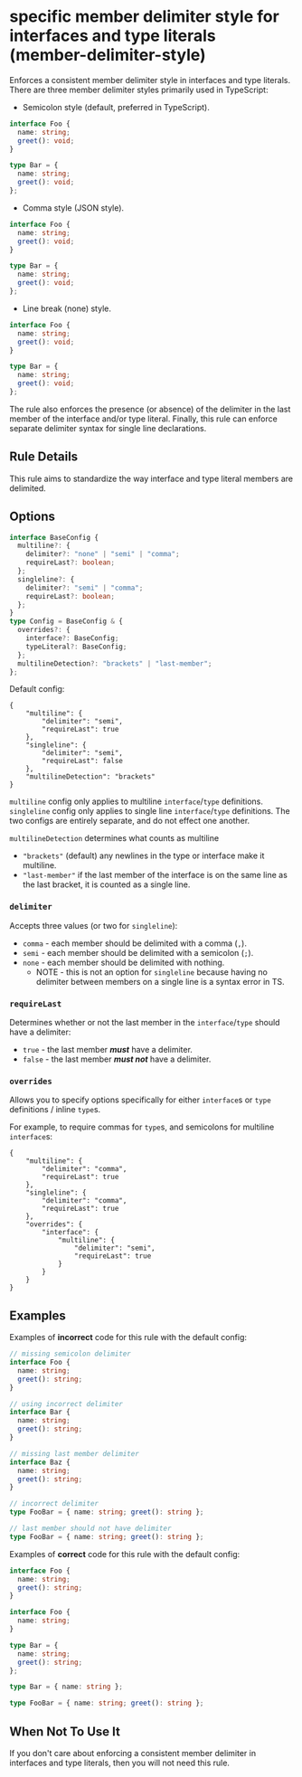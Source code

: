 # specific member delimiter style for interfaces and type literals (member-delimiter-style)

Enforces a consistent member delimiter style in interfaces and type literals. There are three member delimiter styles primarily used in TypeScript:

- Semicolon style (default, preferred in TypeScript).

```ts
interface Foo {
  name: string;
  greet(): void;
}

type Bar = {
  name: string;
  greet(): void;
};
```

- Comma style (JSON style).

```ts
interface Foo {
  name: string;
  greet(): void;
}

type Bar = {
  name: string;
  greet(): void;
};
```

- Line break (none) style.

```ts
interface Foo {
  name: string;
  greet(): void;
}

type Bar = {
  name: string;
  greet(): void;
};
```

The rule also enforces the presence (or absence) of the delimiter in the last member of the interface and/or type literal. Finally, this rule can enforce separate delimiter syntax for single line declarations.

## Rule Details

This rule aims to standardize the way interface and type literal members are delimited.

## Options

```ts
interface BaseConfig {
  multiline?: {
    delimiter?: "none" | "semi" | "comma";
    requireLast?: boolean;
  };
  singleline?: {
    delimiter?: "semi" | "comma";
    requireLast?: boolean;
  };
}
type Config = BaseConfig & {
  overrides?: {
    interface?: BaseConfig;
    typeLiteral?: BaseConfig;
  };
  multilineDetection?: "brackets" | "last-member";
};
```

Default config:

```
{
    "multiline": {
        "delimiter": "semi",
        "requireLast": true
    },
    "singleline": {
        "delimiter": "semi",
        "requireLast": false
    },
    "multilineDetection": "brackets"
}
```

`multiline` config only applies to multiline `interface`/`type` definitions. `singleline` config only applies to single line `interface`/`type` definitions. The two configs are entirely separate, and do not effect one another.

`multilineDetection` determines what counts as multiline

- `"brackets"` (default) any newlines in the type or interface make it multiline.
- `"last-member"` if the last member of the interface is on the same line as the last bracket, it is counted as a single line.

### `delimiter`

Accepts three values (or two for `singleline`):

- `comma` - each member should be delimited with a comma (`,`).
- `semi` - each member should be delimited with a semicolon (`;`).
- `none` - each member should be delimited with nothing.
  - NOTE - this is not an option for `singleline` because having no delimiter between members on a single line is a syntax error in TS.

### `requireLast`

Determines whether or not the last member in the `interface`/`type` should have a delimiter:

- `true` - the last member _**must**_ have a delimiter.
- `false` - the last member _**must not**_ have a delimiter.

### `overrides`

Allows you to specify options specifically for either `interface`s or `type` definitions / inline `type`s.

For example, to require commas for `type`s, and semicolons for multiline `interface`s:

```
{
    "multiline": {
        "delimiter": "comma",
        "requireLast": true
    },
    "singleline": {
        "delimiter": "comma",
        "requireLast": true
    },
    "overrides": {
        "interface": {
            "multiline": {
                "delimiter": "semi",
                "requireLast": true
            }
        }
    }
}
```

## Examples

Examples of **incorrect** code for this rule with the default config:

```ts
// missing semicolon delimiter
interface Foo {
  name: string;
  greet(): string;
}

// using incorrect delimiter
interface Bar {
  name: string;
  greet(): string;
}

// missing last member delimiter
interface Baz {
  name: string;
  greet(): string;
}

// incorrect delimiter
type FooBar = { name: string; greet(): string };

// last member should not have delimiter
type FooBar = { name: string; greet(): string };
```

Examples of **correct** code for this rule with the default config:

```ts
interface Foo {
  name: string;
  greet(): string;
}

interface Foo {
  name: string;
}

type Bar = {
  name: string;
  greet(): string;
};

type Bar = { name: string };

type FooBar = { name: string; greet(): string };
```

## When Not To Use It

If you don't care about enforcing a consistent member delimiter in interfaces and type literals, then you will not need this rule.
